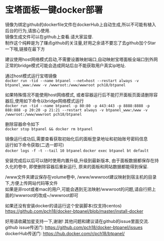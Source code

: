 # 宝塔面板一键docker部署
镜像为绑定github的dockerfile文件在dockerHub上自动生成,所以不可能有植入后台的行为,请放心使用.  
镜像生成文件可以在github上查看.请大家监督.  
制作这个纯粹是为了赚点github的关注量,好用之余请不要忘了去github加个Star一下哦,链接在最下方

建议使用host网络模式启动,不需要设置映射端口,自动映射宝塔面板全端口到外网  
正常的bridge模式可能会造成网站后台不能获取用户真实ip地址.

通过host模式运行宝塔镜像  
`docker run -tid --name btpanel --net=host --restart always -v btpanel_www:/www -v /wwwroot:/www/wwwroot pch18/btpanel`

如果特殊情况不能使用host网络模式, 或者容器运行后不能打开面板页面请删除容器后,使用如下命令以bridge网络模式运行  
`docker run -tid --name btpanel -p 80:80 -p 443:443 -p 8888:8888 -p 888:888 -p 20:20 -p 21:21 --restart always -v btpanel_www:/www -v /wwwroot:/www/wwwroot pch18/btpanel`

删除容器命令如下  
`docker stop btpanel && docker rm btpanel`

镜像运行成功后,需要查看获取初始化后的面板登录地址和初始账号密码信息  
运行如下命令获取(二选一即可)  
`docker logs -f -t --tail 10 btpanel`
`docker exec btpanel bt default`

安装完成后以后可以随时使用内置升级,升级到最新版本, 由于面板数据都保存在持久化的卷中, 即使删除容器后重新运行, 原来的面板和网站数据都能得到保留.  

/www文件夹建议保存在volume卷中, /www/wwwroot建议映射到宿主机的目录下,方便上传网站代码等文件  
如果是非root或者mac的用户,可能会遇到无法映射/wwwroot的问题,请自行把上面的/wwwroot的改成~/wwwroot即可

如果还没有安装docker的请运行这个安装脚本(仅支持centos)  
https://github.com/pch18/docker-btpanel/blob/master/install-docker

好用请收藏加星支持一下,谢谢! 其他问题和建议请在github的issue里面交流.  
github issue传送门: https://github.com/pch18/docker-btpanel/issues  
dockerHub传送门: https://hub.docker.com/r/pch18/btpanel/
